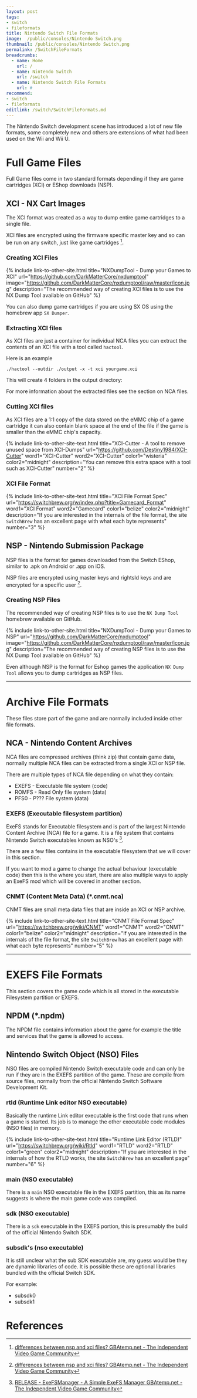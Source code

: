 ```yaml
---
layout: post
tags: 
- switch
- fileformats
title: Nintendo Switch File Formats
image:  /public/consoles/Nintendo Switch.png
thumbnail: /public/consoles/Nintendo Switch.png
permalink: /SwitchFileFormats
breadcrumbs:
  - name: Home
    url: /
  - name: Nintendo Switch
    url: /switch
  - name: Nintendo Switch File Formats
    url: #
recommend: 
- switch
- fileformats
editlink: /switch/SwitchFileFormats.md
---
```

The Nintendo Switch development scene has introduced a lot of new file formats, some completely new and others are extensions of what had been used on the Wii and Wii U.

# Full Game Files
Full Game files come in two standard formats depending if they are game cartridges (XCI) or EShop downloads (NSP).

## XCI - NX Cart Images
The XCI format was created as a way to dump entire game cartridges to a single file.

XCI files are encrypted using the firmware specific master key and so can be run on any switch, just like game cartridges [^2].

### Creating XCI Files
{% include link-to-other-site.html title="NXDumpTool - Dump your Games to XCI" url="https://github.com/DarkMatterCore/nxdumptool" image="https://github.com/DarkMatterCore/nxdumptool/raw/master/icon.jpg" description="The recommended way of creating XCI files is to use the NX Dump Tool available on GitHub"  %}

You can also dump game cartridges if you are using SX OS using the homebrew app `SX Dumper`.

### Extracting XCI files
As XCI files are just a container for individual NCA files you can extract the contents of an XCI file with a tool called `hactool`.

Here is an example
```
./hactool --outdir ./output -x -t xci yourgame.xci
```
This will create 4 folders in the output directory:

<div class="rr-changelog">
  <div class="rr-version-gen" version="N" date="Normal (Unknown - sometimes empty)" ></div>
    <ul class="rr-changelog-more">
      <div class="rr-info-gen" badge="NCA" desc="NCA Files for title image and details" ></div>
      <div class="rr-info-gen" badge="CNMT" desc="Meta Data Files for each NCA" ></div>
    </ul>
</div>

<div class="rr-changelog">
  <div class="rr-version-gen" version="S" date="Secure (Game Data)" ></div>
    <ul class="rr-changelog-more">
      <div class="rr-info-gen" badge="NCA" desc="Largest NCA contains game executable" ></div>
      <div class="rr-info-gen" badge="CNMT" desc="Meta Data Files for each NCA" ></div>
      <div class="rr-info-gen" badge="CERT" desc="Certificate File for encryption" ></div>
      <div class="rr-info-gen" badge="TIK" desc="Ticket File for encryption" ></div>
    </ul>
</div>


<div class="rr-changelog">
  <div class="rr-version-gen" version="U" date="Update" ></div>
    <ul class="rr-changelog-more">
      <div class="rr-info-gen" badge="NCA" desc="Probably contains Switch OS updates" ></div>
      <div class="rr-info-gen" badge="CNMT" desc="Meta Data Files for each NCA" ></div>
    </ul>
</div>

<div class="rr-changelog">
  <div class="rr-version-gen" version="L" date="Logo (Nintendo logos - sometimes empty)" ></div>
    <ul class="rr-changelog-more">
      <div class="rr-info-gen" badge="GIF" desc="StartupMovie.gif - Animated switch logo shown at the start of every game" ></div>
      <div class="rr-info-gen" badge="PNG" desc="NintendoLogo.png - Static Nintendo logo shown at the start of every game" ></div>
    </ul>
</div>

For more information about the extracted files see the section on NCA files.

### Cutting XCI files
As XCI files are a 1:1 copy of the data stored on the eMMC chip of a game cartridge it can also contain blank space at the end of the file if the game is smaller than the eMMC chip's capacity.

{% include link-to-other-site-text.html title="XCI-Cutter - A tool to remove unused space from XCI-Dumps" url="https://github.com/Destiny1984/XCI-Cutter" word1="XCI-Cutter" word2="XCI-Cutter" color1="wisteria" color2="midnight" description="You can remove this extra space with a tool such as XCI-Cutter" number="2"  %}

### XCI File Format
{% include link-to-other-site-text.html title="XCI File Format Spec" url="https://switchbrew.org/w/index.php?title=Gamecard_Format" word1="XCI Format" word2="Gamecard" color1="belize" color2="midnight" description="If you are interested in the internals of the file format, the site `SwitchBrew` has an excellent page with what each byte represents" number="3"  %}

## NSP - Nintendo Submission Package
NSP files is the format for games downloaded from the Switch EShop, similar to .apk on Android or .app on iOS.

NSP files are encrypted using master keys and rightsId keys and are encrypted for a specific user [^2].

### Creating NSP Files
The recommended way of creating NSP files is to use the `NX Dump Tool` homebrew available on GitHub.

{% include link-to-other-site.html title="NXDumpTool - Dump your Games to NSP" url="https://github.com/DarkMatterCore/nxdumptool" image="https://github.com/DarkMatterCore/nxdumptool/raw/master/icon.jpg" description="The recommended way of creating NSP files is to use the NX Dump Tool available on GitHub"  %}

Even although NSP is the format for Eshop games the application `NX Dump Tool` allows you to dump cartridges as NSP files.

---
# Archive File Formats
These files store part of the game and are normally included inside other file formats.

## NCA - Nintendo Content Archives
NCA files are compressed archives (think zip) that contain game data, normally multiple NCA files can be extracted from a single XCI or NSP file.

There are multiple types of NCA file depending on what they contain:
* EXEFS - Executable file system (code)
* ROMFS - Read Only file system (data)
* PFS0 - P??? File system (data)

### EXEFS (Executable filesystem partition)
ExeFS stands for Executable filesystem and is part of the largest Nintendo Content Archive (NCA) file for a game. It is a file system that contains Nintendo Switch executables known as NSO's [^1].

There are a few files contains in the executable filesystem that we will cover in this section.

If you want to mod a game to change the actual behaviour (executable code) then this is the where you start, there are also multiple ways to apply an ExeFS mod which will be covered in another section.

### CNMT (Content Meta Data) (*.cnmt.nca)
CNMT files are small meta data files that are inside an XCI or NSP archive.

{% include link-to-other-site-text.html title="CNMT File Format Spec" url="https://switchbrew.org/wiki/CNMT" word1="CNMT" word2="CNMT" color1="belize" color2="midnight" description="If you are interested in the internals of the file format, the site `SwitchBrew` has an excellent page with what each byte represents" number="5"  %}

---
# EXEFS File Formats
This section covers the game code which is all stored in the executable Filesystem partition or EXEFS. 

## NPDM (*.npdm)
The NPDM file contains information about the game for example the title and services that the game is allowed to access.

## Nintendo Switch Object (NSO) Files
NSO files are compiled Nintendo Switch executable code and can only be run if they are in the EXEFS partition of the game. These are compile from source files, normally from the official Nintendo Switch Software Development Kit.


### rtld (Runtime Link editor NSO executable)
Basically the runtime Link editor executable is the first code that runs when a game is started. Its job is to manage the other executable code modules (NSO files) in memory.

{% include link-to-other-site-text.html title="Runtime Link Editor (RTLD)" url="https://switchbrew.org/wiki/Rtld" word1="RTLD" word2="RTLD" color1="green" color2="midnight" description="If you are interested in the internals of how the RTLD works, the site `SwitchBrew` has an excellent page" number="6"  %}

### main (NSO executable)
There is a `main` NSO executable file in the EXEFS partition, this as its name suggests is where the main game code was compiled.

### sdk (NSO executable)
There is a `sdk` executable in the EXEFS portion, this is presumably the build of the official Nintendo Switch SDK.

### subsdk's (nso executable)
It is still unclear what the sub SDK executable are, my guess would be they are dynamic libraries of code. It is possible these are optional libraries bundled with the official Switch SDK.

For example:
* subsdk0
* subsdk1

# References
[^1]: [RELEASE - ExeFSManager - A Simple ExeFS Manager GBAtemp.net - The Independent Video Game Community](https://gbatemp.net/threads/exefsmanager-a-simple-exefs-manager.526794/)
[^2]: [differences between nsp and xci files? GBAtemp.net - The Independent Video Game Community](https://gbatemp.net/threads/differences-between-nsp-and-xci-files.511776/)
